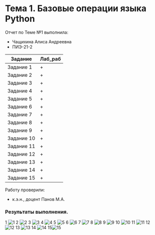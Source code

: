 # Тема 1. Базовые операции языка Python
Отчет по Теме №1 выполнила:
- Чащихина Алиса Андреевна
- ПИЭ-21-2

| Задание | Лаб_раб |
| ------ | ------ |
| Задание 1 | + |
| Задание 2 | + |
| Задание 3 | + |
| Задание 4 | + |
| Задание 5 | + |
| Задание 6 | + |
| Задание 7 | + |
| Задание 8 | + |
| Задание 9 | + |
| Задание 10 | + |
| Задание 11 | + |
| Задание 12 | + |
| Задание 13 | + |
| Задание 14 | + |
| Задание 15 | + |

Работу проверили:
- к.э.н., доцент Панов М.А.

### Результаты выполнения.
1
![1](https://github.com/AlisaChachihina/Programmnaya_inzheneriya/assets/55950179/d315c685-2a79-49c2-b085-6f4a876a327c)
2
![2](https://github.com/AlisaChachihina/Programmnaya_inzheneriya/assets/55950179/719d9471-cf55-4e49-b1cd-a442183e9019)
3
![3](https://github.com/AlisaChachihina/Programmnaya_inzheneriya/assets/55950179/a544764d-d47a-4296-b2fe-70d2fb366fe2)
4
![4](https://github.com/AlisaChachihina/Programmnaya_inzheneriya/assets/55950179/80dbca88-089e-4473-8f14-3c1b13570981)
5
![5](https://github.com/AlisaChachihina/Programmnaya_inzheneriya/assets/55950179/dee37553-18ef-4e48-837f-828938a49ee2)
6
![6](https://github.com/AlisaChachihina/Programmnaya_inzheneriya/assets/55950179/f0f9591e-ce0f-411f-a410-fa933dbc9a96)
7
![7](https://github.com/AlisaChachihina/Programmnaya_inzheneriya/assets/55950179/9b978533-7f12-43f1-bd7a-07399f4398de)
8
![8](https://github.com/AlisaChachihina/Programmnaya_inzheneriya/assets/55950179/e17ab56c-7d65-41bd-ac44-df16d1d066e7)
9
![9](https://github.com/AlisaChachihina/Programmnaya_inzheneriya/assets/55950179/311c8b33-853d-4708-a4c1-ad2da10af2cd)
10
![10](https://github.com/AlisaChachihina/Programmnaya_inzheneriya/assets/55950179/0d41a0d7-61f5-456e-9742-00d487c412ae)
11
![11](https://github.com/AlisaChachihina/Programmnaya_inzheneriya/assets/55950179/f1a464cb-c22a-46a4-8731-8fa00affafe0)
12
![12](https://github.com/AlisaChachihina/Programmnaya_inzheneriya/assets/55950179/33c9148e-f816-4061-bfe6-8fd99617ff64)
13
![13](https://github.com/AlisaChachihina/Programmnaya_inzheneriya/assets/55950179/5fe77e74-4e69-4706-a57f-91b2e590ea18)
14
![14](https://github.com/AlisaChachihina/Programmnaya_inzheneriya/assets/55950179/67f901cf-3a09-40af-966d-ee4cf7374ba0)
15![15](https://github.com/AlisaChachihina/Programmnaya_inzheneriya/assets/55950179/7e0c76f5-9b1e-4dfd-a545-fca6f8ff4019)














